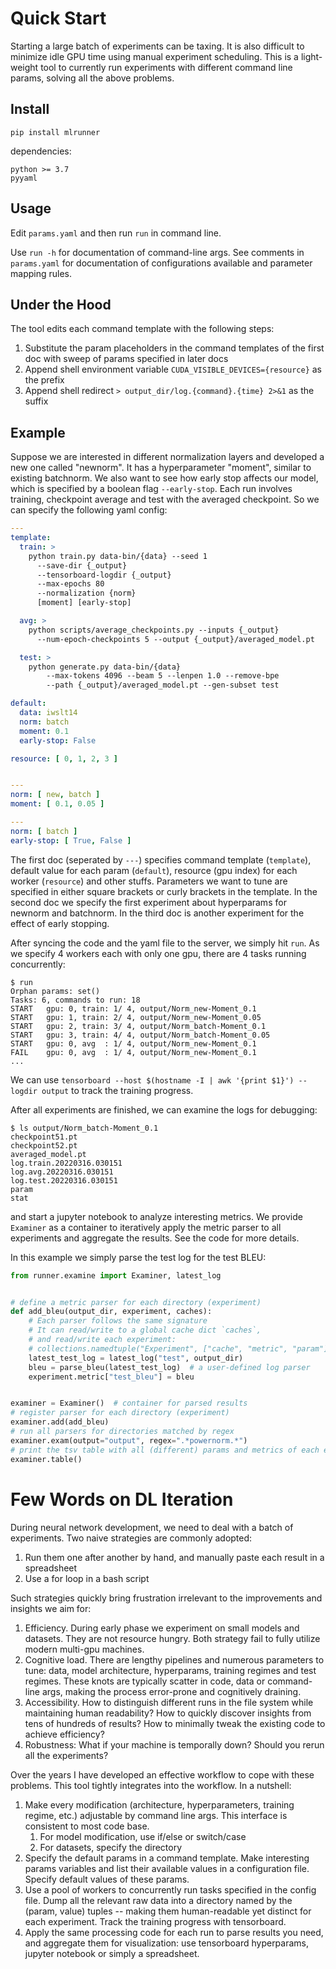 # Quick Start

Starting a large batch of experiments can be taxing. It is also difficult to minimize idle GPU time using manual
experiment scheduling. This is a light-weight tool to currently run experiments with different command line params,
solving all the above problems.

## Install

```
pip install mlrunner
```

dependencies:

```
python >= 3.7
pyyaml
```

## Usage

Edit `params.yaml` and then run `run` in command line.

Use `run -h` for documentation of command-line args. See comments in `params.yaml` for documentation of configurations available and parameter mapping rules.

## Under the Hood

The tool edits each command template with the following steps:
1. Substitute the param placeholders in the command templates of the first doc with sweep of params specified in later docs
2. Append shell environment variable `CUDA_VISIBLE_DEVICES={resource}` as the prefix
3. Append shell redirect `> output_dir/log.{command}.{time} 2>&1` as the suffix


## Example

Suppose we are interested in different normalization layers and developed a new one called "newnorm". It has a
hyperparameter "moment", similar to existing batchnorm. We also want to see how early stop affects our model, which is
specified by a boolean flag `--early-stop`. Each run involves training, checkpoint average and test with the averaged
checkpoint. So we can specify the following yaml config:

```yaml
---
template:
  train: >
    python train.py data-bin/{data} --seed 1
      --save-dir {_output}
      --tensorboard-logdir {_output}
      --max-epochs 80
      --normalization {norm}
      [moment] [early-stop]

  avg: >
    python scripts/average_checkpoints.py --inputs {_output}
      --num-epoch-checkpoints 5 --output {_output}/averaged_model.pt

  test: >
    python generate.py data-bin/{data}
        --max-tokens 4096 --beam 5 --lenpen 1.0 --remove-bpe
        --path {_output}/averaged_model.pt --gen-subset test

default:
  data: iwslt14
  norm: batch
  moment: 0.1
  early-stop: False

resource: [ 0, 1, 2, 3 ]


---
norm: [ new, batch ]
moment: [ 0.1, 0.05 ]

---
norm: [ batch ]
early-stop: [ True, False ]

```
The first doc (seperated by `---`) specifies command template (`template`), default value for each param (`default`), resource (gpu index) for each worker (`resource`) and other stuffs. Parameters we want to tune are specified in either square brackets or curly brackets in the template. In the second doc we specify the first experiment about hyperparams for newnorm and batchnorm. In the third doc is another experiment for the effect of early stopping. 

After syncing the code and the yaml file to the server, we simply hit `run`. As we specify 4 workers each with only one
gpu, there are 4 tasks running concurrently:

```
$ run
Orphan params: set()
Tasks: 6, commands to run: 18
START   gpu: 0, train: 1/ 4, output/Norm_new-Moment_0.1
START   gpu: 1, train: 2/ 4, output/Norm_new-Moment_0.05
START   gpu: 2, train: 3/ 4, output/Norm_batch-Moment_0.1
START   gpu: 3, train: 4/ 4, output/Norm_batch-Moment_0.05
START   gpu: 0, avg  : 1/ 4, output/Norm_new-Moment_0.1
FAIL    gpu: 0, avg  : 1/ 4, output/Norm_new-Moment_0.1
...
```

We can use `tensorboard --host $(hostname -I | awk '{print $1}') --logdir output` to track the training progress.

After all experiments are finished, we can examine the logs for debugging:

```
$ ls output/Norm_batch-Moment_0.1
checkpoint51.pt
checkpoint52.pt
averaged_model.pt
log.train.20220316.030151
log.avg.20220316.030151
log.test.20220316.030151
param
stat
```

and start a jupyter notebook to analyze interesting metrics. We provide `Examiner` as a container to iteratively apply
the metric parser to all experiments and aggregate the results. See the code for more details.

In this example we simply parse the test log for the test BLEU:

```python
from runner.examine import Examiner, latest_log


# define a metric parser for each directory (experiment)
def add_bleu(output_dir, experiment, caches):
    # Each parser follows the same signature
    # It can read/write to a global cache dict `caches`, 
    # and read/write each experiment: 
    # collections.namedtuple("Experiment", ["cache", "metric", "param"])
    latest_test_log = latest_log("test", output_dir)
    bleu = parse_bleu(latest_test_log)  # a user-defined log parser
    experiment.metric["test_bleu"] = bleu


examiner = Examiner()  # container for parsed results
# register parser for each directory (experiment)
examiner.add(add_bleu)
# run all parsers for directories matched by regex 
examiner.exam(output="output", regex=".*powernorm.*")
# print the tsv table with all (different) params and metrics of each experiment
examiner.table()
```

# Few Words on DL Iteration

During neural network development, we need to deal with a batch of experiments. Two naive strategies are commonly
adopted:

1. Run them one after another by hand, and manually paste each result in a spreadsheet
2. Use a for loop in a bash script

Such strategies quickly bring frustration irrelevant to the improvements and insights we aim for:

1. Efficiency. During early phase we experiment on small models and datasets. They are not resource hungry. Both
   strategy fail to fully utilize modern multi-gpu machines.
2. Cognitive load. There are lengthy pipelines and numerous parameters to tune: data, model architecture, hyperparams,
   training regimes and test regimes. These knots are typically scatter in code, data or command-line args, making the
   process error-prone and cognitively draining.
3. Accessibility. How to distinguish different runs in the file system while maintaining human readability? How to
   quickly discover insights from tens of hundreds of results? How to minimally tweak the existing code to achieve
   efficiency?
4. Robustness: What if your machine is temporally down? Should you rerun all the experiments?

Over the years I have developed an effective workflow to cope with these problems. This tool tightly integrates into the
workflow. In a nutshell:

1. Make every modification (architecture, hyperparameters, training regime, etc.) adjustable by command line args. This
   interface is consistent to most code base.
    1. For model modification, use if/else or switch/case
    2. For datasets, specify the directory
2. Specify the default params in a command template. Make interesting params variables and list their available values
   in a configuration file. Specify default values of these params.
3. Use a pool of workers to concurrently run tasks specified in the config file. Dump all the relevant raw data into a
   directory named by the (param, value) tuples -- making them human-readable yet distinct for each experiment. Track
   the training progress with tensorboard.
4. Apply the same processing code for each run to parse results you need, and aggregate them for visualization: use
   tensorboard hyperparams, jupyter notebook or simply a spreadsheet.


